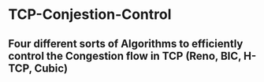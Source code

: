 # TCP-Conjestion-Control
## Four different sorts of Algorithms to efficiently control the Congestion flow in TCP (Reno, BIC, H-TCP, Cubic)
